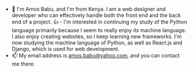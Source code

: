 - 👋 I'm Amos Babu, and I'm from Kenya. I am a web designer and developer who can effectively handle both the front end and the back end of a project. :+1: - I'm interested in continuing my study of the Python language primarily because I seem to really enjoy its machine language. I also enjoy creating websites, so I keep learning new frameworks.
I'm now studying the machine language of Python, as well as React.js and Django, which is used for web development.
- 📫 My email address is amos.babu@yahoo.com, and you can contact me there.

